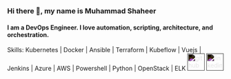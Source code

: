 ### Hi there 👋, my name is Muhammad Shaheer
#### I am a DevOps Engineer. I love automation, scripting, architecture, and orchestration.

Skills: Kubernetes | Docker | Ansible | Terraform | Kubeflow | Vuejs | Jenkins | Azure | AWS | Powershell | Python | OpenStack | ELK
<a href="https://github.com/https://github.com/Shaheer4636"><img src="https://cdn.jsdelivr.net/npm/simple-icons@3.0.1/icons/github.svg" alt="github" height="40" style="filter: invert(100%);"></a>
<a href="https://www.linkedin.com/in/https://www.linkedin.com/in/muhammadshaheersiraj//"><img src="https://cdn.jsdelivr.net/npm/simple-icons@3.0.1/icons/linkedin.svg" alt="linkedin" height="40" style="filter: invert(100%);"></a>



